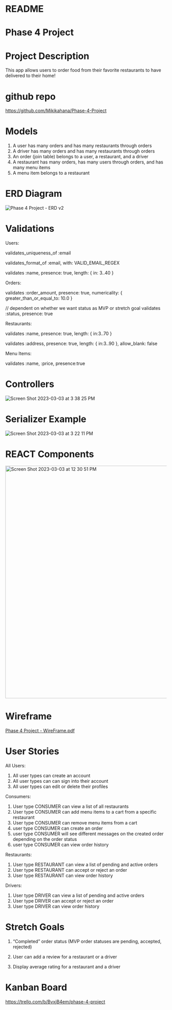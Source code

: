 # README

# Phase 4 Project

# Project Description
This app allows users to order food from their favorite restaurants to have delivered to their home!

# github repo
https://github.com/Mikikahana/Phase-4-Project

# Models
1. A user has many orders and has many restaurants through orders
2. A driver has many orders and has many restaurants through orders
3. An order (join table) belongs to a user, a restaurant, and a driver
4. A restaurant has many orders, has many users through orders, and has many menu items
5. A menu item belongs to a restaurant

# ERD Diagram
![Phase 4 Project - ERD v2](https://user-images.githubusercontent.com/118000976/222811914-d12c14ee-78ee-4813-8782-cea173620463.png)


# Validations
Users:

validates_uniqueness_of :email

validates_format_of :email, with: VALID_EMAIL_REGEX

validates :name, presence: true, length: { in: 3..40 }


Orders:

validates :order_amount, presence: true, numericality: { greater_than_or_equal_to: 10.0 }

// dependent on whether we want status as MVP or stretch goal
validates :status, presence: true


Restaurants:

validates :name, presence: true, length: { in:3..70 }

validates :address, presence: true,  length: { in:3..90 }, allow_blank: false


Menu Items:

validates :name, :price, presence:true

# Controllers
![Screen Shot 2023-03-03 at 3 38 25 PM](https://user-images.githubusercontent.com/118000976/222824536-71160ffb-585b-4a1a-abcf-b83b54e5df26.png)



# Serializer Example
![Screen Shot 2023-03-03 at 3 22 11 PM](https://user-images.githubusercontent.com/118000976/222821357-cdd43a78-e719-4fd0-92c6-27404d1bfb6f.png)



# REACT Components
<img width="724" alt="Screen Shot 2023-03-03 at 12 30 51 PM" src="https://user-images.githubusercontent.com/118000976/222808932-8cca4bec-10cd-4dba-859a-aa28d4982fdf.png">

# Wireframe
[Phase 4 Project - WireFrame.pdf](https://github.com/Mikikahana/Phase-4-Project/files/10885538/Phase.4.Project.-.WireFrame.pdf)


# User Stories

All Users:
1. All user types can create an account
2. All user types can can sign into their account
3. All user types can edit or delete their profiles

Consumers: 
1. User type CONSUMER can view a list of all restaurants
2. User type CONSUMER can add menu items to a cart from a specific restaurant
3. User type CONSUMER can remove menu items from a cart
4. user type CONSUMER can create an order
5. user type CONSUMER will see different messages on the created order depending on the order status
6. user type CONSUMER can view order history

Restaurants:
1. User type RESTAURANT can view a list of pending and active orders
2. User type RESTAURANT can accept or reject an order
3. User type RESTAURANT can view order history

Drivers:
1. User type DRIVER can view a list of pending and active orders
2. User type DRIVER can accept or reject an order
3. User type DRIVER can view order history

# Stretch Goals
1. “Completed” order status (MVP order statuses are pending, accepted, rejected)

2. User can add a review for a restaurant or a driver

4. Display average rating for a restaurant and a driver

# Kanban Board
https://trello.com/b/BvxjB4em/phase-4-project



